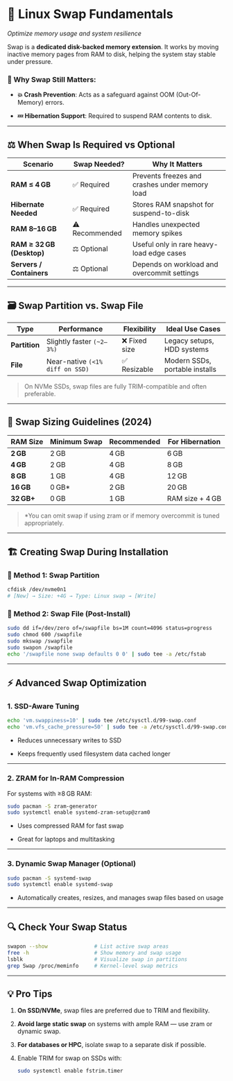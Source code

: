 # 🧠 Linux Swap Fundamentals

*Optimize memory usage and system resilience*

Swap is a **dedicated disk-backed memory extension**. It works by moving inactive memory pages from RAM to disk, helping the system stay stable under pressure.

### 🔧 Why Swap Still Matters:

- **💥 Crash Prevention**: Acts as a safeguard against OOM (Out-Of-Memory) errors.

- **💤 Hibernation Support**: Required to suspend RAM contents to disk.

---

## ⚖️ When Swap Is Required vs Optional

| **Scenario**              | **Swap Needed?** | **Why It Matters**                             |
| ------------------------- | ---------------- | ---------------------------------------------- |
| **RAM ≤ 4 GB**            | ✅ Required       | Prevents freezes and crashes under memory load |
| **Hibernate Needed**      | ✅ Required       | Stores RAM snapshot for suspend-to-disk        |
| **RAM 8–16 GB**           | ⚠️ Recommended   | Handles unexpected memory spikes               |
| **RAM ≥ 32 GB (Desktop)** | ⚖️ Optional      | Useful only in rare heavy-load edge cases      |
| **Servers / Containers**  | ⚖️ Optional      | Depends on workload and overcommit settings    |

---

## 🗃️ Swap Partition vs. Swap File

| **Type**      | **Performance**               | **Flexibility** | **Ideal Use Cases**            |
| ------------- | ----------------------------- | --------------- | ------------------------------ |
| **Partition** | Slightly faster `(~2–3%)`       | ❌ Fixed size    | Legacy setups, HDD systems     |
| **File**      | Near-native `(<1% diff on SSD)` | ✅ Resizable     | Modern SSDs, portable installs |

> On NVMe SSDs, swap files are fully TRIM-compatible and often preferable.

---

## 📐 Swap Sizing Guidelines (2024)

| **RAM Size** | **Minimum Swap** | **Recommended** | **For Hibernation** |
| ------------ | ---------------- | --------------- | ------------------- |
| **2 GB**     | 2 GB             | 4 GB            | 6 GB                |
| **4 GB**     | 2 GB             | 4 GB            | 8 GB                |
| **8 GB**     | 1 GB             | 4 GB            | 12 GB               |
| **16 GB**    | 0 GB*            | 2 GB            | 20 GB               |
| **32 GB+**   | 0 GB             | 1 GB            | RAM size + 4 GB     |

> *You can omit swap if using zram or if memory overcommit is tuned appropriately.

---

## 🏗️ Creating Swap During Installation

### 🔹 Method 1: Swap Partition

```bash
cfdisk /dev/nvme0n1
# [New] → Size: +4G → Type: Linux swap → [Write]
```

### 🔹 Method 2: Swap File (Post-Install)

```bash
sudo dd if=/dev/zero of=/swapfile bs=1M count=4096 status=progress
sudo chmod 600 /swapfile
sudo mkswap /swapfile
sudo swapon /swapfile
echo '/swapfile none swap defaults 0 0' | sudo tee -a /etc/fstab
```

---

## ⚡ Advanced Swap Optimization

### 1. **SSD-Aware Tuning**

```bash
echo 'vm.swappiness=10' | sudo tee /etc/sysctl.d/99-swap.conf
echo 'vm.vfs_cache_pressure=50' | sudo tee -a /etc/sysctl.d/99-swap.conf
```

- Reduces unnecessary writes to SSD

- Keeps frequently used filesystem data cached longer

---

### 2. **ZRAM for In-RAM Compression**

For systems with ≥8 GB RAM:

```bash
sudo pacman -S zram-generator
sudo systemctl enable systemd-zram-setup@zram0
```

- Uses compressed RAM for fast swap

- Great for laptops and multitasking

---

### 3. **Dynamic Swap Manager (Optional)**

```bash
sudo pacman -S systemd-swap
sudo systemctl enable systemd-swap
```

- Automatically creates, resizes, and manages swap files based on usage

---

## 🔍 Check Your Swap Status

```bash
swapon --show               # List active swap areas
free -h                     # Show memory and swap usage
lsblk                       # Visualize swap in partitions
grep Swap /proc/meminfo     # Kernel-level swap metrics
```

---

## 💡 Pro Tips

1. **On SSD/NVMe**, swap files are preferred due to TRIM and flexibility.

2. **Avoid large static swap** on systems with ample RAM — use zram or dynamic swap.

3. **For databases or HPC**, isolate swap to a separate disk if possible.

4. Enable TRIM for swap on SSDs with:
   
   ```bash
   sudo systemctl enable fstrim.timer
   ```

